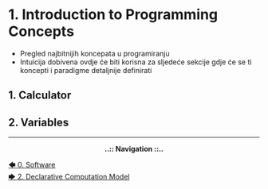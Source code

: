 # 1. Introduction to Programming Concepts

- Pregled najbitnijih koncepata u programiranju
- Intuicija dobivena ovdje će biti korisna za sljedeće sekcije gdje će se ti koncepti i paradigme detaljnije definirati

## 1. Calculator

## 2. Variables

---

<div align="center"><b>..:: Navigation ::..</b></div>

 [🡄 0. Software](0-Software.md)  
 [🡆 2. Declarative Computation Model](2-Declarative-Computation-Model.md)